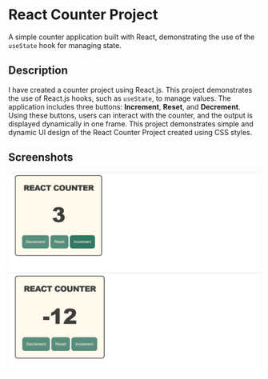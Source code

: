 # React Counter Project  

A simple counter application built with React, demonstrating the use of the `useState` hook for managing state.  

## Description  
I have created a counter project using React.js. This project demonstrates the use of React.js hooks, such as `useState`, to manage values. The application includes three buttons: **Increment**, **Reset**, and **Decrement**. Using these buttons, users can interact with the counter, and the output is displayed dynamically in one frame. This project demonstrates simple and dynamic UI design of the React Counter Project created using CSS styles. 

## Screenshots    

![Increment Value](./src/assets/screenshots/Screenshot1.jpg)  
![Decrement Value](./src/assets/screenshots/Screenshot2.jpg)  
